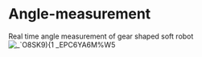 # Angle-measurement
Real time angle measurement of gear shaped soft robot
![_`O8SK9){1 _EPC6YA6M%W5](https://user-images.githubusercontent.com/41823230/170228310-83931a29-d67d-4dc5-9493-d841fdfd50f9.png)
